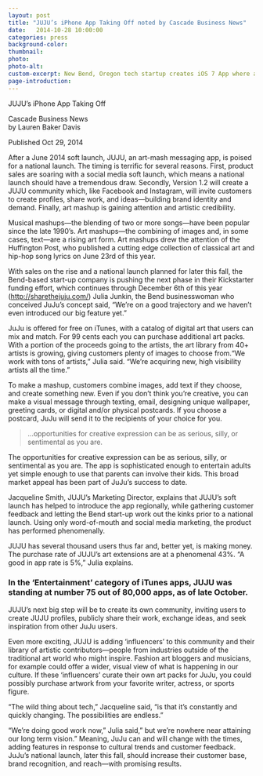 ```yaml
---
layout: post
title: "JUJU’s iPhone App Taking Off noted by Cascade Business News"
date:   2014-10-28 10:00:00
categories: press
background-color: 
thumbnail: 
photo: 
photo-alt: 
custom-excerpt: New Bend, Oregon tech startup creates iOS 7 App where a picture is worth a thousand words
page-introduction: 
---
```

JUJU’s iPhone App Taking Off<br>

Cascade Business News<br>
by Lauren Baker Davis<br>

<p class="small">Published Oct 29, 2014</p>

<!-- jujus-iphone-app-taking-off -->

After a June 2014 soft launch, JUJU, an art-mash messaging app, is poised for a national launch. The timing is terrific for several reasons. First, product sales are soaring with a social media soft launch, which means a national launch should have a tremendous draw. Secondly, Version 1.2 will create a JUJU community which, like Facebook and Instagram, will invite customers to create profiles, share work, and ideas—building brand identity and demand. Finally, art mashup is gaining attention and artistic credibility. 

Musical mashups—the blending of two or more songs—have been popular since the late 1990’s. Art mashups—the combining of images and, in some cases, text—are a rising art form. Art mashups drew the attention of the Huffington Post, who published a cutting edge collection of classical art and hip-hop song lyrics on June 23rd of this year.  

With sales on the rise and a national launch planned for later this fall, the Bend-based start-up company is pushing the next phase in their Kickstarter funding effort, which continues through December 6th of this year (http://sharethejuju.com/)  Julia Junkin, the Bend businesswoman who conceived JuJu’s concept said, “We’re on a good trajectory and we haven’t even introduced our big feature yet.”

JuJu is offered for free on iTunes, with a catalog of digital art that users can mix and match. For 99 cents each you can purchase additional art packs. With a portion of the proceeds going to the artists, the  art library from 40+ artists is growing, giving customers plenty of images to choose from.“We work with tons of artists,” Julia said. “We’re acquiring new, high visibility artists all the time.” 

To make a mashup, customers combine images, add text if they choose, and create something new. Even if you don’t think you’re creative, you can make a visual message through texting, email, designing unique wallpaper, greeting cards, or digital and/or physical postcards. If you choose a postcard, JuJu will send it to the recipients of your choice for you.

<blockquote class="pullquote">...opportunities for creative expression can be as serious, silly, or sentimental as you are.</blockquote>

The opportunities for creative expression can be as serious, silly, or sentimental as you are. The app is sophisticated enough to entertain adults yet simple enough to use that parents can involve their kids. This broad market appeal has been part of JuJu’s success to date. 

Jacqueline Smith, JUJU’s Marketing Director, explains that JUJU’s soft launch has helped to introduce the app regionally, while gathering customer feedback and letting the Bend start-up work out the kinks prior to a national launch. Using only word-of-mouth and social media marketing, the product has performed phenomenally. 

JUJU has several thousand users thus far and, better yet, is making money. The purchase rate of JUJU’s art extensions are at a phenomenal 43%. “A good in app rate is 5%,” Julia explains. 

<h3>In the ‘Entertainment’ category of iTunes apps, JUJU was standing at number 75 out of 80,000 apps, as of late October.</h3>

JUJU’s next big step will be to create its own community, inviting users to create JUJU profiles, publicly share their work, exchange ideas, and seek inspiration from other JuJu users. 

Even more exciting, JUJU is adding ‘influencers’ to this community and their library of artistic contributors—people from industries outside of the traditional art world who might inspire. Fashion art bloggers and musicians, for example could offer a wider, visual view of what is happening in our culture. If these ‘influencers’ curate their own art packs for JuJu, you could possibly purchase artwork from your favorite writer, actress, or sports figure.  

“The wild thing about tech,” Jacqueline said, “is that it’s constantly and quickly changing. The possibilities are endless.”

“We’re doing good work now,” Julia said,” but we’re nowhere near attaining our long term vision.” Meaning, JuJu can and will change with the times, adding features in response to cultural trends and customer feedback. JuJu’s national launch, later this fall, should increase their customer base, brand recognition, and reach—with promising results. 
